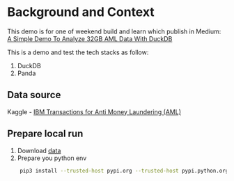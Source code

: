# Background and Context

This demo is for one of weekend build and learn which publish in Medium:
[A Simple Demo To Analyze 32GB AML Data With DuckDB](https://medium.com/better-programming/a-simple-demo-to-analyze-32gb-aml-data-with-duckdb-9f493c4e45f9)

This is a demo and test the tech stacks as follow:

1. DuckDB
2. Panda

## Data source

Kaggle - [IBM Transactions for Anti Money Laundering (AML)](https://www.kaggle.com/datasets/ealtman2019/ibm-transactions-for-anti-money-laundering-aml)

## Prepare local run

1. Download [data](https://www.kaggle.com/datasets/ealtman2019/ibm-transactions-for-anti-money-laundering-aml/download?datasetVersionNumber=7)
2. Prepare you python env

```bash
    pip3 install --trusted-host pypi.org --trusted-host pypi.python.org --trusted-host files.pythonhosted.org duckdb panda ipykernel -U --force-reinstall
```
